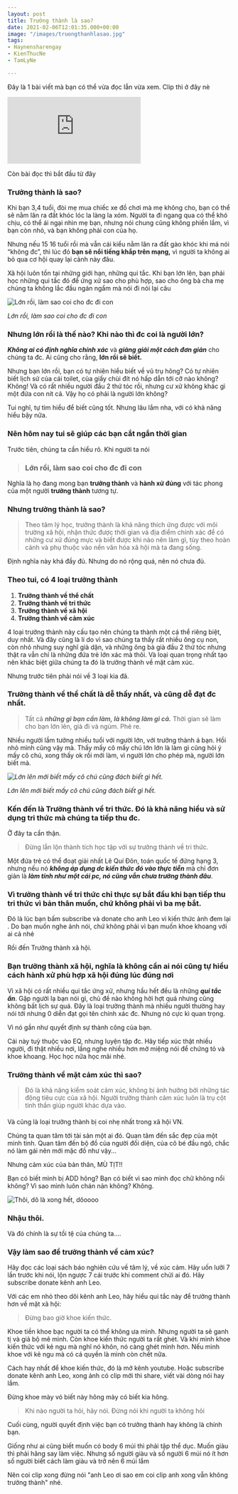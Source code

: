 ```yaml
---
layout: post
title: Trưởng thành là sao?
date: 2021-02-06T12:01:35.000+00:00
image: "/images/truongthanhlasao.jpg"
tags:
- Haynensharengay
- KienThucNe
- TamLyNe

---
```

Đây là 1 bài viết mà bạn có thể vừa đọc lẫn vừa xem. Clip thì ở đây nè

<p><iframe src="https://www.youtube.com/embed/yUMHhNfX0Mc" frameborder="0" allowfullscreen></iframe></p>

Còn bài đọc thì bắt đầu từ đây

### Trưởng thành là sao?

Khi bạn 3,4 tuổi, đòi mẹ mua chiếc xe đồ chơi mà mẹ không cho, bạn có thể sẽ nằm lăn ra đất khóc lóc la làng la xóm. Người ta đi ngang qua có thể khó chịu, có thể ái ngại nhìn mẹ bạn, nhưng nói chung cũng không phiền lắm, vì bạn còn nhỏ, và bạn không phải con của họ.

Nhưng nếu 15 16 tuổi rồi mà vẫn cái kiểu nằm lăn ra đất gào khóc khi má nói “không đc”, thì lúc đó **bạn sẽ nổi tiếng khắp trên mạng,** vì người ta không ai bỏ qua cơ hội quay lại cảnh này đâu.

Xã hội luôn tồn tại những giới hạn, những qui tắc. Khi bạn lớn lên, bạn phải học những qui tắc đó để ứng xử sao cho phù hợp, sao cho ông bà cha mẹ chúng ta không lắc đầu ngán ngẩm mà nói đi nói lại câu

![Lớn rồi, làm sao coi cho đc đi con](/images/storyblocks-when-she-finally-g.jpg "Lớn rồi, làm sao coi cho đc đi con")

_Lớn rồi, làm sao coi cho đc đi con_

### Nhưng lớn rồi là thế nào? Khi nào thì đc coi là người lớn?

**_Không ai có định nghĩa chính xác_** và **_giảng giải một cách đơn giản_** cho chúng ta đc. Ai cũng cho rằng, **lớn rồi sẽ biết.**

Nhưng bạn lớn rồi, bạn có tự nhiên hiểu biết về vũ trụ hông? Có tự nhiên biết lịch sử của cái toilet, của giấy chùi đít nó hấp dẫn tới cỡ nào không? Không! Và có rất nhiều người đầu 2 thứ tóc rồi, nhưng cư xử không khác gì một đứa con nít cả. Vậy họ có phải là người lớn không?

Tui nghĩ, tự tìm hiểu để biết cũng tốt. Nhưng lâu lắm nha, với có khả năng hiểu bậy nữa.

### Nên hôm nay tui sẽ giúp các bạn cắt ngắn thời gian

Trước tiên, chúng ta cần hiểu rõ. Khi người ta nói

> ### Lớn rồi, làm sao coi cho đc đi con

Nghĩa là họ đang mong bạn **trưởng thành** và **hành xử đúng** với tác phong của một người **trưởng thành** tương tự.

### Nhưng trưởng thành là sao?

> Theo tâm lý học, trưởng thành là khả năng thích ứng được với môi trường xã hội, nhận thức được thời gian và địa điểm chính xác để có những cư xử đúng mực và biết được khi nào nên làm gì, tùy theo hoàn cảnh và phụ thuộc vào nền văn hóa xã hội mà ta đang sống.

Định nghĩa này khá đầy đủ. Nhưng do nó rộng quá, nên nó chưa đủ.

### Theo tui, có 4 loại trưởng thành

1. **Trưởng thành về thể chất**
2. **Trưởng thành về tri thức**
3. **Trưởng thành về xã hội**
4. **Trưởng thành về cảm xúc**

4 loại trưởng thành này cấu tạo nên chúng ta thành một cá thể riêng biệt, duy nhất. Và đây cũng là lí do vì sao chúng ta thấy rất nhiều ông cụ non, còn nhỏ nhưng suy nghĩ già dặn, và những ông bà già đầu 2 thứ tóc nhưng thật ra vẫn chỉ là những đứa trẻ lớn xác mà thôi. Và loại quan trọng nhất tạo nên khác biệt giữa chúng ta đó là trưởng thành về mặt cảm xúc.

Nhưng trước tiên phải nói về 3 loại kia đã.

### Trưởng thành về thể chất là dễ thấy nhất, và cũng dễ đạt đc nhất.

> Tất cả **_những gì bạn cần làm, là không làm gì cả._** Thời gian sẽ làm cho bạn lớn lên, già đi và ngủm. Phẻ re.

Nhiều người lầm tưởng nhiều tuổi với người lớn, với trưởng thành á bạn. Hồi nhỏ mình cũng vậy mà. Thấy mấy cô mấy chú lớn lớn là làm gì cũng hỏi ý mấy cô chú, xong thấy ok rồi mới làm, vì người lớn cho phép mà, người lớn biết mà.

_![Lớn lên mới biết mấy cô chú cũng đách biết gì hết.](/images/a-young-man-with-his-hand-on-h.jpg "Lớn lên mới biết mấy cô chú cũng đách biết gì hết.")_

_Lớn lên mới biết mấy cô chú cũng đách biết gì hết._

### Kến đến là Trưởng thành về tri thức. Đó là khả năng hiểu và sử dụng tri thức mà chúng ta tiếp thu đc.

Ở đây ta cẩn thận.

> Đừng lẫn lộn thành tích học tập với sự trưởng thành về tri thức.

Một đứa trẻ có thể đoạt giải nhất Lê Quí Đôn, toán quốc tế đứng hạng 3, nhưng nếu nó **_không áp dụng dc kiến thức đó vào thực tiễn_** mà chỉ đơn giản là **_làm tính như một cái pc, nó cũng vẫn chưa trưởng thành đâu_**.

### Vì trưởng thành về tri thức chỉ thực sự bắt đầu khi bạn tiếp thu tri thức vì bản thân muốn, chứ không phải vì ba mẹ bắt.

Đó là lúc bạn bấm subscribe và donate cho anh Leo vì kiến thức ảnh đem lại . Do bạn muốn nghe ảnh nói, chứ không phải vì bạn muốn khoe khoang với ai cả nhé

Rồi đến Trưởng thành xã hội.

### Bạn trưởng thành xã hội, nghĩa là không cần ai nói cũng tự hiểu cách hành xử phù hợp xã hội đúng lúc đúng nơi

Vì xã hội có rất nhiều qui tắc ứng xử, nhưng hầu hết đều là những **_qui tắc ẩn_**. Gặp người lạ bạn nói gì, chủ đề nào không hời hợt quá nhưng cũng không bất lịch sự quá. Đây là loại trưởng thành mà nhiều người thường hay nói tới nhưng 0 diễn đạt gọi tên chính xác đc. Nhưng nó cực kì quan trọng.

Vì nó gần như quyết định sự thành công của bạn.

Cái này tuỳ thuộc vào EQ, nhưng luyện tập đc. Hãy tiếp xúc thật nhiều người, đi thật nhiều nơi, lắng nghe nhiều hơn mở miệng nói để chứng tỏ và khoe khoang. Học học nữa học mãi nhé.

### Trưởng thành về mặt cảm xúc thì sao?

> Đó là khả năng kiểm soát cảm xúc, không bị ảnh hưởng bởi những tác động tiêu cực của xã hội. Người trưởng thành cảm xúc luôn là trụ cột tinh thần giúp người khác dựa vào.

#### 

Và cũng là loại trưởng thành bị coi nhẹ nhất trong xã hội VN.

Chúng ta quan tâm tới tài sản một ai đó. Quan tâm đến sắc đẹp của một minh tinh. Quan tâm đến bộ đồ của người đối diện, của cô bé đầu ngõ, chắc nó làm gái nên mới mặc đồ như vậy...

Nhưng cảm xúc của bản thân, MÙ TỊT!!

Bạn có biết mình bị ADD hông? Bạn có biết vì sao mình đọc chữ không nổi không? Vì sao mình luôn chán nản không? Không.

![Thôi, dô là xong hết, dôoooo](/images/storyblocks-close-up-of-three-2.jpg)

### Nhậu thôi.

Và đó chính là sự tồi tệ của chúng ta....

### Vậy làm sao để trưởng thành về cảm xúc?

Hãy đọc các loại sách báo nghiên cứu về tâm lý, về xúc cảm. Hãy uốn lưỡi 7 lần trước khi nói, lộn ngược 7 cái trước khi comment chửi ai đó. Hãy subscribe donate kênh anh Leo.

Với các em nhỏ theo dõi kênh anh Leo, hãy hiểu qui tắc này để trưởng thành hơn về mặt xã hội:

> Đừng bao giờ khoe kiến thức.

Khoe tiền khoe bạc người ta có thể không ưa mình. Nhưng người ta sẽ ganh tị và giả bộ mê mình. Còn khoe kiến thức người ta rất ghét. Và khi mình khoe kiến thức với kẻ ngu mà nghĩ nó khôn, nó càng ghét mình hơn. Nếu mình khoe với kẻ ngu mà có cá quyền là mình còn chết nữa.

Cách hay nhất để khoe kiến thức, đó là mở kênh youtube. Hoặc subscribe donate kênh anh Leo, xong ảnh có clip mới thì share, viết vài dòng nói hay lắm.

Đừng khoe mày vó biết này hông mày có biết kia hông.

> Khi nào người ta hỏi, hãy nói. Đừng nói khi người ta không hỏi

Cuối cùng, người quyết định việc bạn có trưởng thành hay không là chính bạn.

Giống như ai cũng biết muốn có body 6 múi thì phải tập thể dục. Muốn giàu thì phải hăng say làm việc. Nhưng số người giàu và số người 6 múi nó ít hơn số người biết cách làm giàu và trở nên 6 múi lắm

Nên coi clip xong đừng nói "anh Leo ơi sao em coi clip anh xong vẫn không trưởng thành" nhé.
